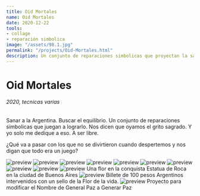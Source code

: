 ```yaml
---
title: Oid Mortales
name: Oid Mortales
date: 2020-12-22
tools:
- collage
- reparación simbolica
image: "/assets/98.1.jpg"
permalink: "/projects/Oid-Mortales.html"
description: Un conjunto de reparaciones simbolicas que proyectan la sanación de la Argentina.
---
```


# Oid Mortales
###### 2020, tecnicas varias

Sanar a la Argentina. Buscar el equilibrio. Un conjunto de reparaciones simbolicas que juegan a lograrlo. Nos dicen que oyamos el grito sagrado. Y yo solo me dedique a eso. A ser libre.

¿Qué va a pasar con los que no se divirtieron cuando  despertemos y nos digan que todo era un juego? 

![preview](/assets/100.2.jpg)
![preview](/assets/100.4.jpg)
![preview](/assets/98.1.jpg)
![preview](/assets/98.2.jpg)
![preview](/assets/98.3.jpg)
![preview](/assets/98.4.jpg)
![preview](/assets/98.5.jpg)
![preview](/assets/98.6.jpg)
![preview](/assets/98.7.jpg)
![preview](/assets/99.1.jpg)
Una flor en la conquista
Estatua de Roca en la ciudad de Buenos Aires
![preview](/assets/99.2.jpg)
Billete de 100 pesos Argentinos intervenidos con un sello de la Flor de la vida.
![preview](/assets/99.3.jpg)
Proyecto para modificar el Nombre de General Paz a Generar Paz
